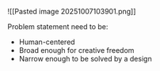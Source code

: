 ![[Pasted image 20251007103901.png]]

Problem statement need to be:
- Human-centered
- Broad enough for creative freedom
- Narrow enough to be solved by a design
